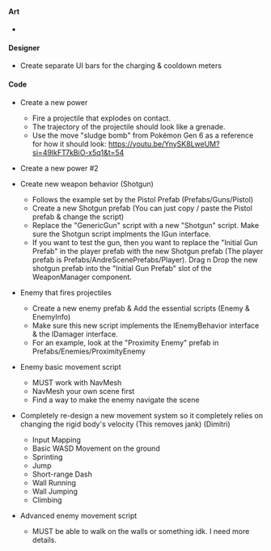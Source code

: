 
#### Art
-

#### Designer
- Create separate UI bars for the charging & cooldown meters

#### Code
- Create a new power
	- Fire a projectile that explodes on contact.
	- The trajectory of the projectile should look like a grenade.
	- Use the move "sludge bomb" from Pokémon Gen 6 as a reference for how it should look: <https://youtu.be/YnySK8LweUM?si=49IkFT7kBiO-x5q1&t=54>
- Create a new power #2
- Create new weapon behavior (Shotgun)
	- Follows the example set by the Pistol Prefab (Prefabs/Guns/Pistol)
	- Create a new Shotgun prefab (You can just copy / paste the Pistol prefab & change the script)
	- Replace the "GenericGun" script with a new "Shotgun" script. Make sure the Shotgun script implments the IGun interface.
	- If you want to test the gun, then you want to replace the "Initial Gun Prefab" in the player prefab with the new Shotgun prefab (The player prefab is Prefabs/AndreScenePrefabs/Player). Drag n Drop the new shotgun prefab into the "Initial Gun Prefab" slot of the WeaponManager component.

- Enemy that fires projectiles
	- Create a new enemy prefab & Add the essential scripts (Enemy & EnemyInfo)
	- Make sure this new script implements the IEnemyBehavior interface & the IDamager interface.
	- For an example, look at the "Proximity Enemy" prefab in Prefabs/Enemies/ProximityEnemy

- Enemy basic movement script
	- MUST work with NavMesh
	- NavMesh your own scene first
	- Find a way to make the enemy navigate the scene

- Completely re-design a new movement system so it completely relies on changing the rigid body's velocity (This removes jank) (Dimitri)
	- Input Mapping
	- Basic WASD Movement on the ground
	- Sprinting
	- Jump
	- Short-range Dash
	- Wall Running
	- Wall Jumping
	- Climbing

- Advanced enemy movement script
	- MUST be able to walk on the walls or something idk. I need more details.
